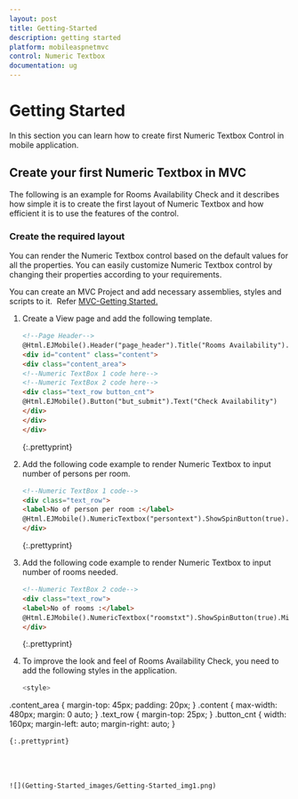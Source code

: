 ```yaml
---
layout: post
title: Getting-Started
description: getting started 
platform: mobileaspnetmvc
control: Numeric Textbox
documentation: ug
---
```


# Getting Started 

In this section you can learn how to create first Numeric Textbox Control in mobile application.

## Create your first Numeric Textbox in MVC

The following is an example for Rooms Availability Check and it describes how simple it is to create the first layout of Numeric Textbox and how efficient it is to use the features of the control.

### Create the required layout

You can render the Numeric Textbox control based on the default values for all the properties. You can easily customize Numeric Textbox control by changing their properties according to your requirements.

You can create an MVC Project and add necessary assemblies, styles and scripts to it.  Refer [MVC-Getting Started.](http://help.syncfusion.com/ug/js/Documents/gettingstartedwithmv.htm)

1. Create a View page and add the following template.
   
   ~~~html
   <!--Page Header-->
   @Html.EJMobile().Header("page_header").Title("Rooms Availability").Position(MobileHeaderPosition.Fixed)
   <div id="content" class="content">
   <div class="content_area">
   <!--Numeric TextBox 1 code here-->
   <!--Numeric TextBox 2 code here-->
   <div class="text_row button_cnt">
   @Html.EJMobile().Button("but_submit").Text("Check Availability")                        
   </div>
   </div>
   </div>    
   ~~~
   {:.prettyprint}

2. Add the following code example to render Numeric Textbox to input number of persons per room.

   ~~~html
   <!--Numeric TextBox 1 code-->
   <div class="text_row">
   <label>No of person per room :</label>
   @Html.EJMobile().NumericTextbox("persontext").ShowSpinButton(true).MinimumValue(1).MaximumValue(6)
   </div>
   ~~~
   {:.prettyprint}





3. Add the following code example to render Numeric Textbox to input number of rooms needed.

   ~~~html
   <!--Numeric TextBox 2 code-->
   <div class="text_row">
   <label>No of rooms :</label>
   @Html.EJMobile().NumericTextbox("roomstxt").ShowSpinButton(true).MinimumValue(1).MaximumValue(5)
   </div>
   ~~~
   {:.prettyprint}





4. To improve the look and feel of Rooms Availability Check, you need to add the following styles in the application.
   
   ~~~cs
   <style>
  .content_area {
   margin-top: 45px;
   padding: 20px;
   }
  .content {
   max-width: 480px;
   margin: 0 auto;
   }
  .text_row {
   margin-top: 25px;
   }
  .button_cnt {
   width: 160px;
   margin-left: auto;
   margin-right: auto;
   }
   </style>
   ~~~
   {:.prettyprint}




![](Getting-Started_images/Getting-Started_img1.png)




